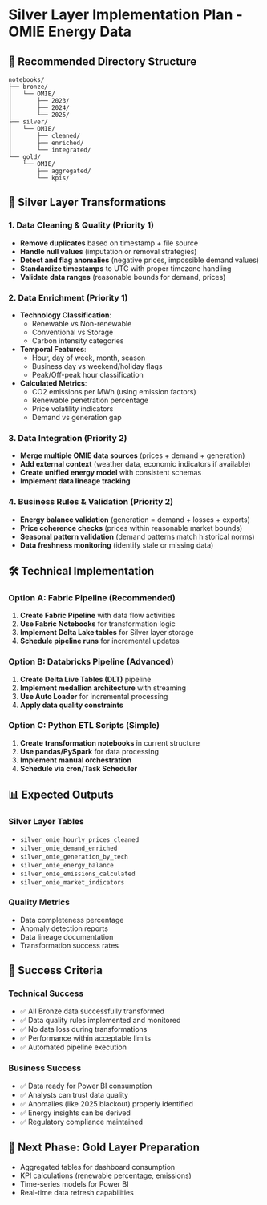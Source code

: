 # Silver Layer Implementation Plan - OMIE Energy Data

## 📁 Recommended Directory Structure

```
notebooks/
├── bronze/
│   └── OMIE/
│       ├── 2023/
│       ├── 2024/
│       └── 2025/
├── silver/
│   └── OMIE/
│       ├── cleaned/
│       ├── enriched/
│       └── integrated/
└── gold/
    └── OMIE/
        ├── aggregated/
        └── kpis/
```

## 🥈 Silver Layer Transformations

### 1. Data Cleaning & Quality (Priority 1)

- **Remove duplicates** based on timestamp + file source
- **Handle null values** (imputation or removal strategies)
- **Detect and flag anomalies** (negative prices, impossible demand values)
- **Standardize timestamps** to UTC with proper timezone handling
- **Validate data ranges** (reasonable bounds for demand, prices)

### 2. Data Enrichment (Priority 1)

- **Technology Classification**:
  - Renewable vs Non-renewable
  - Conventional vs Storage
  - Carbon intensity categories
- **Temporal Features**:
  - Hour, day of week, month, season
  - Business day vs weekend/holiday flags
  - Peak/Off-peak hour classification
- **Calculated Metrics**:
  - CO2 emissions per MWh (using emission factors)
  - Renewable penetration percentage
  - Price volatility indicators
  - Demand vs generation gap

### 3. Data Integration (Priority 2)

- **Merge multiple OMIE data sources** (prices + demand + generation)
- **Add external context** (weather data, economic indicators if available)
- **Create unified energy model** with consistent schemas
- **Implement data lineage tracking**

### 4. Business Rules & Validation (Priority 2)

- **Energy balance validation** (generation = demand + losses + exports)
- **Price coherence checks** (prices within reasonable market bounds)
- **Seasonal pattern validation** (demand patterns match historical norms)
- **Data freshness monitoring** (identify stale or missing data)

## 🛠️ Technical Implementation

### Option A: Fabric Pipeline (Recommended)

1. **Create Fabric Pipeline** with data flow activities
2. **Use Fabric Notebooks** for transformation logic
3. **Implement Delta Lake tables** for Silver layer storage
4. **Schedule pipeline runs** for incremental updates

### Option B: Databricks Pipeline (Advanced)

1. **Create Delta Live Tables (DLT)** pipeline
2. **Implement medallion architecture** with streaming
3. **Use Auto Loader** for incremental processing
4. **Apply data quality constraints**

### Option C: Python ETL Scripts (Simple)

1. **Create transformation notebooks** in current structure
2. **Use pandas/PySpark** for data processing
3. **Implement manual orchestration**
4. **Schedule via cron/Task Scheduler**

## 📊 Expected Outputs

### Silver Layer Tables

- `silver_omie_hourly_prices_cleaned`
- `silver_omie_demand_enriched`
- `silver_omie_generation_by_tech`
- `silver_omie_energy_balance`
- `silver_omie_emissions_calculated`
- `silver_omie_market_indicators`

### Quality Metrics

- Data completeness percentage
- Anomaly detection reports
- Data lineage documentation
- Transformation success rates

## 🎯 Success Criteria

### Technical Success

- ✅ All Bronze data successfully transformed
- ✅ Data quality rules implemented and monitored
- ✅ No data loss during transformations
- ✅ Performance within acceptable limits
- ✅ Automated pipeline execution

### Business Success

- ✅ Data ready for Power BI consumption
- ✅ Analysts can trust data quality
- ✅ Anomalies (like 2025 blackout) properly identified
- ✅ Energy insights can be derived
- ✅ Regulatory compliance maintained

## 🚀 Next Phase: Gold Layer Preparation

- Aggregated tables for dashboard consumption
- KPI calculations (renewable percentage, emissions)
- Time-series models for Power BI
- Real-time data refresh capabilities
